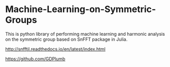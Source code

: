 # Machine-Learning-on-Symmetric-Groups
This is python library of performing machine learning and harmonic analysis on the symmetric group based on SnFFT package in Julia.

http://snfftjl.readthedocs.io/en/latest/index.html

https://github.com/GDPlumb
